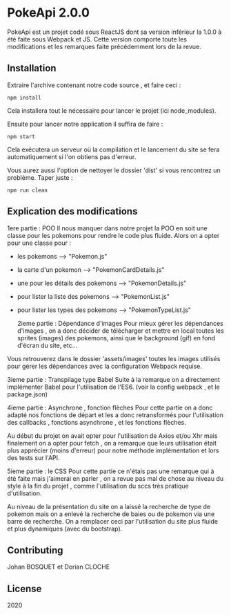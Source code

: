 # PokeApi 2.0.0

PokeApi est un projet codé sous ReactJS dont sa version inférieur la 1.0.0 à été faite sous Webpack et JS.
Cette version comporte toute les modifications et les remarques faite précédemment lors de la revue.

## Installation

Extraire l'archive contenant notre code source , et faire ceci :

```npm
npm install
```
Cela installera tout le nécessaire pour lancer le projet (ici node_modules).

Ensuite pour lancer notre application il suffira de faire :
```npm
npm start
```
Cela exécutera un serveur où la compilation et le lancement du site se fera automatiquement si l'on obtiens pas d'erreur.

Vous aurez aussi l'option de nettoyer le dossier 'dist' si vous rencontrez un problème.
Taper juste :

```npm
npm run clean
```

## Explication des modifications

   1ere partie : POO
Il nous manquer dans notre projet la POO en soit une classe pour les pokemons pour rendre le code plus fluide.
Alors on a opter pour une classe pour :
- les pokemons --> "Pokemon.js"
- la carte d'un pokemon --> "PokemonCardDetails.js"
- une pour les détails des pokemons --> "PokemonDetails.js"
- pour lister la liste des pokemons --> "PokemonList.js"
- pour lister les types des pokemons --> "PokemonTypeList.js"


   2ieme partie : Dépendance d'images
Pour mieux gérer les dépendances d'images , on a donc décider de télécharger et mettre en local toutes les sprites (images) des pokemons, ainsi que le background (gif) en fond d'écran du site, etc...

Vous retrouverez dans le dossier 'assets/images' toutes les images utilisés pour gérer les dépendances avec la configuration Webpack requise.

   
   3ieme partie : Transpilage type Babel
Suite à la remarque on a directement implémenter Babel pour l'utilisation de l'ES6.
(voir la config webpack , et le package.json)


   4ieme partie : Asynchrone , fonction flèches
Pour cette partie on a donc adapté nos fonctions de départ et les a donc retransformés pour l'utilisation des callbacks , fonctions asynchrone , et les fonctions flèches.

Au début du projet on avait opter pour l'utilisation de Axios et/ou Xhr mais finalement on a opter pour fetch , on a remarque que leurs utilisation était plus apprécier (moins d'erreur) pour notre méthode implémentation et lors des tests sur l'API.


   5ieme partie : le CSS
Pour cette partie ce n'étais pas une remarque qui à été faite mais j'aimerai en parler , on a revue pas mal de chose au niveau du style à la fin du projet , comme l'utilisation du sccs très pratique d'utilisation.

Au niveau de la présentation du site on a laissé la recherche de type de pokemon mais on a enlevé la recherche de baies ou de pokemon via une barre de recherche.
On a remplacer ceci par l'utilisation du site plus fluide et plus dynamiques (avec du bootstrap).


## Contributing
Johan BOSQUET et Dorian CLOCHE

## License
2020
